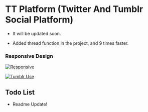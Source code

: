 # TT Platform (Twitter And Tumblr Social Platform)

- It will be updated soon.

- Added thread function in the project, and 9 times faster.

### Responsive Design

 [![Responsive](https://j.gifs.com/318RRp.gif)](https://www.youtube.com/watch?v=qrzD1zi8QN0)
 
 [![Tumblr Use](https://j.gifs.com/OYxlYE.gif)](https://www.youtube.com/watch?v=qrzD1zi8QN0)

## Todo List
- Readme Update!
